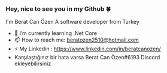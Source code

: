 ### Hey, nice to see you in my Github 🍀
I'm Berat Can Özen
A software developer from Turkey
- 🌱 I’m currently learning  .Net Core
- 📫 How to reach me: beratozen2510@hotmail.com
- ⚡ My Linkedin : https://www.linkedin.com/in/beratcanozen/
- Karşılaştığınız bir hata varsa Berat Can Özen#6193 Discord ekleyebilirsiniz
<!--
**KaganDogann/KaganDogann** is a ✨ _special_ ✨ repository because its `README.md` (this file) appears on your GitHub profile.
Here are some ideas to get you started:
- 🔭 I’m currently working on ...
- 🌱 I’m currently learning ...
- 👯 I’m looking to collaborate on ...
- 🤔 I’m looking for help with ...
- 💬 Ask me about ...
- 📫 How to reach me: ...
- 😄 Pronouns: ...
- ⚡ Fun fact: ...
-->
